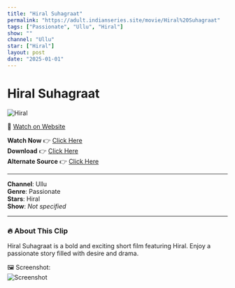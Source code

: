 ```yaml
---
title: "Hiral Suhagraat"
permalink: "https://adult.indianseries.site/movie/Hiral%20Suhagraat"
tags: ["Passionate", "Ullu", "Hiral"]
show: ""
channel: "Ullu"
star: ["Hiral"]
layout: post
date: "2025-01-01"
---
```


# Hiral Suhagraat

![Hiral](https://shorts.desisins.com/wp-content/uploads/2024/03/Hiral-Suhagraat.jpg)

🔗 [Watch on Website](https://adult.indianseries.site/movie/Hiral%20Suhagraat)

**Watch Now** 👉 [Click Here](https://adult.indianseries.site/movie/Hiral%20Suhagraat)  
**Download** 👉 [Click Here](https://adult.indianseries.site/movie/Hiral%20Suhagraat)  
**Alternate Source** 👉 [Click Here](https://adult.indianseries.site/movie/Hiral%20Suhagraat)

---

**Channel**: Ullu  
**Genre**: Passionate  
**Stars**: Hiral  
**Show**: *Not specified*

---

### 🔥 About This Clip

Hiral Suhagraat is a bold and exciting short film featuring Hiral. Enjoy a passionate story filled with desire and drama.
 
🖼️ Screenshot:  
![Screenshot](https://shorts.desisins.com/wp-content/uploads/2024/03/Hiral-Suhagraat.jpg)
